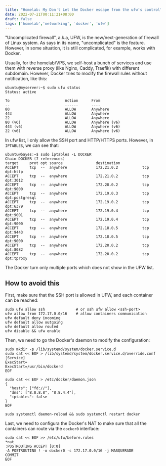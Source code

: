 ```yaml
---
title: "Homelab: My Don't Let the Docker escape from the ufw's control"
date: 2022-07-21T00:11:21+08:00
draft: false
tags: ['homelab','networking', 'docker', 'ufw']
---
```



"Uncomplicated firewall", a.k.a, UFW, is the new/next-generation of firewall of Linux system. As says in its name, "uncomplicated" is the feature. However, in some situation, it is still complicated, for example, works with Docker.

Usually, for the homelab/VPS, we self-host a bunch of services and use them with reverse proxy (like Nginx, Caddy, Traefik) with different subdomain. However, Docker tries to modify the firewall rules without notification, like this:

```shell
ubuntu@myserver:~$ sudo ufw status
Status: active

To                         Action      From
--                         ------      ----                 
80                         ALLOW       Anywhere                  
443                        ALLOW       Anywhere                                 
22                         ALLOW       Anywhere                           
80 (v6)                    ALLOW       Anywhere (v6)             
443 (v6)                   ALLOW       Anywhere (v6)                          
22 (v6)                    ALLOW       Anywhere (v6)
```

In ufw list, I only allow the SSH port and HTTP/HTTPS ports. However, in `IPTABLES`, we can see that: 
```shell
ubuntu@bayes:~$ sudo iptables -L DOCKER
Chain DOCKER (7 references)
target     prot opt source               destination         
ACCEPT     tcp  --  anywhere             172.21.0.2           tcp dpt:http
ACCEPT     tcp  --  anywhere             172.21.0.2           tcp dpt:3012
ACCEPT     tcp  --  anywhere             172.28.0.2           tcp dpt:9000
ACCEPT     tcp  --  anywhere             172.19.0.3           tcp dpt:postgresql
ACCEPT     tcp  --  anywhere             172.19.0.2           tcp dpt:6379
ACCEPT     tcp  --  anywhere             172.19.0.4           tcp dpt:9001
ACCEPT     tcp  --  anywhere             172.19.0.4           tcp dpt:9000
ACCEPT     tcp  --  anywhere             172.18.0.5           tcp dpt:9443
ACCEPT     tcp  --  anywhere             172.18.0.5           tcp dpt:9000
ACCEPT     tcp  --  anywhere             172.20.0.2           tcp dpt:8082
ACCEPT     tcp  --  anywhere             172.20.0.2           tcp dpt:tproxy
```
The Docker turn only multiple ports which does not show in the UFW list.

## How to avoid this

First, make sure that the SSH port is allowed in UFW, and each container can be reached:
```shell
sudo ufw allow ssh              # or ssh ufw allow <ssh-port>
ufw allow from 172.17.0.0/16    # allow containers communication
ufw default deny incoming
ufw default allow outgoing
ufw default allow routed
ufw disable && ufw enable
```

Then, we need to go the Docker's daemon to modify the configuration:

```shell
sudo mkdir -p /lib/systemd/system/docker.service.d
sudo cat << EOF > /lib/systemd/system/docker.service.d/override.conf
[Service]
ExecStart=
ExecStart=/usr/bin/dockerd
EOF

sudo cat << EOF > /etc/docker/daemon.json
{
  "hosts": ["fd://"],
  "dns": ["8.8.8.8", "8.8.4.4"],
  "iptables": false
}
EOF

sudo systemctl daemon-reload && sudo systemctl restart docker
```

Last, we need to configura the Docker's NAT to make sure that all the containers can route via the `docker0` interface:

```shell
sudo cat << EOF >> /etc/ufw/before.rules
*nat
:POSTROUTING ACCEPT [0:0]
-A POSTROUTING ! -o docker0 -s 172.17.0.0/16 -j MASQUERADE
COMMIT
EOF
```